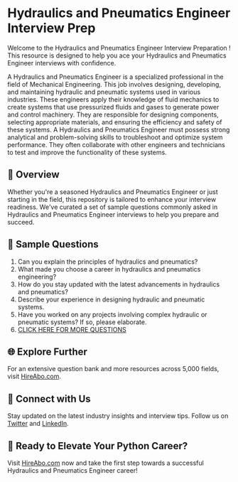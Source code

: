 # Hydraulics and Pneumatics Engineer Interview Prep

Welcome to the Hydraulics and Pneumatics Engineer Interview Preparation ! This resource is designed to help you ace your Hydraulics and Pneumatics Engineer interviews with confidence.

A Hydraulics and Pneumatics Engineer is a specialized professional in the field of Mechanical Engineering. This job involves designing, developing, and maintaining hydraulic and pneumatic systems used in various industries. These engineers apply their knowledge of fluid mechanics to create systems that use pressurized fluids and gases to generate power and control machinery. They are responsible for designing components, selecting appropriate materials, and ensuring the efficiency and safety of these systems. A Hydraulics and Pneumatics Engineer must possess strong analytical and problem-solving skills to troubleshoot and optimize system performance. They often collaborate with other engineers and technicians to test and improve the functionality of these systems.

## 🚀 Overview

Whether you're a seasoned Hydraulics and Pneumatics Engineer or just starting in the field, this repository is tailored to enhance your interview readiness. We've curated a set of sample questions commonly asked in Hydraulics and Pneumatics Engineer interviews to help you prepare and succeed.

## 📝 Sample Questions

1. Can you explain the principles of hydraulics and pneumatics?
2. What made you choose a career in hydraulics and pneumatics engineering?
3. How do you stay updated with the latest advancements in hydraulics and pneumatics?
4. Describe your experience in designing hydraulic and pneumatic systems.
5. Have you worked on any projects involving complex hydraulic or pneumatic systems? If so, please elaborate.
6. [CLICK HERE FOR MORE QUESTIONS](https://hireabo.com/job/3_1_45/Hydraulics%20and%20Pneumatics%20Engineer)

## 🌐 Explore Further

For an extensive question bank and more resources across 5,000 fields, visit [HireAbo.com](https://www.hireabo.com).

## 📱 Connect with Us

Stay updated on the latest industry insights and interview tips. Follow us on [Twitter](https://twitter.com/hireabo) and [LinkedIn](https://www.linkedin.com/in/hire-abo-3609972a8/).

## 🚀 Ready to Elevate Your Python Career?

Visit [HireAbo.com](https://www.hireabo.com) now and take the first step towards a successful Hydraulics and Pneumatics Engineer career!